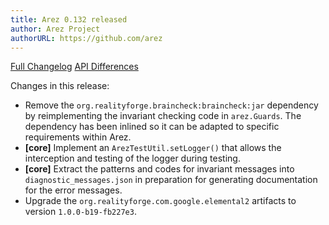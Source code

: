 ```yaml
---
title: Arez 0.132 released
author: Arez Project
authorURL: https://github.com/arez
---
```


[Full Changelog](https://github.com/arez/arez/compare/v0.131...v0.132)
[API Differences](/api-diff/?key=arez&old=0.131&new=0.132)

Changes in this release:

* Remove the `org.realityforge.braincheck:braincheck:jar` dependency by reimplementing the invariant
  checking code in `arez.Guards`. The dependency has been inlined so it can be adapted to specific
  requirements within Arez.
* **\[core\]** Implement an `ArezTestUtil.setLogger()` that allows the interception and testing of the
  logger during testing.
* **\[core\]** Extract the patterns and codes for invariant messages into `diagnostic_messages.json`
  in preparation for generating documentation for the error messages.
* Upgrade the `org.realityforge.com.google.elemental2` artifacts to version `1.0.0-b19-fb227e3`.
